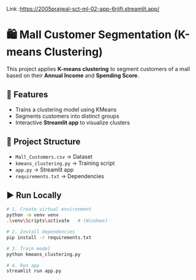 Link :https://2005prajwal-sct-ml-02-app-6rjifj.streamlit.app/


# 🛍️ Mall Customer Segmentation (K-means Clustering)

This project applies **K-means clustering** to segment customers of a mall based on their **Annual Income** and **Spending Score**.

## 🚀 Features
- Trains a clustering model using KMeans
- Segments customers into distinct groups
- Interactive **Streamlit app** to visualize clusters

## 📂 Project Structure
- `Mall_Customers.csv` → Dataset
- `kmeans_clustering.py` → Training script
- `app.py` → Streamlit app
- `requirements.txt` → Dependencies

## ▶️ Run Locally
```bash
# 1. Create virtual environment
python -m venv venv
.\venv\Scripts\activate   # (Windows)

# 2. Install dependencies
pip install -r requirements.txt

# 3. Train model
python kmeans_clustering.py

# 4. Run app
streamlit run app.py

